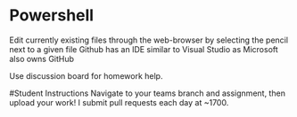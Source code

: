 # Powershell
Edit currently existing files through the web-browser by selecting the pencil next to a given file
Github has an IDE similar to Visual Studio as Microsoft also owns GitHub

Use discussion board for homework help.

#Student Instructions
Navigate to your teams branch and assignment, then upload your work! I submit pull requests each day at ~1700.
